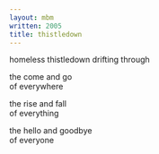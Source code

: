 ```yaml
---
layout: mbm
written: 2005
title: thistledown 
---
```


<div class="poem">
homeless thistledown  
drifting through


the come and go  
of everywhere


the rise and fall  
of everything


the hello and goodbye  
of everyone
</div>
